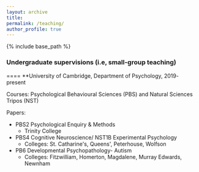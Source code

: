 ```yaml
---
layout: archive
title: 
permalink: /teaching/
author_profile: true
---
```


{% include base_path %}

### Undergraduate supervisions (i.e, small-group teaching)
====
**University of Cambridge, Department of Psychology, 2019- present

Courses: Psychological Behavioural Sciences (PBS) and Natural Sciences Tripos (NST)

Papers:
* PBS2 Psychological Enquiry & Methods
  * Trinity College
* PBS4 Cognitive Neuroscience/ NST1B Experimental Psychology
  * Colleges: St. Catharine's, Queens', Peterhouse, Wolfson
* PB6 Developmental Psychopathology- Autism
  * Colleges: Fitzwilliam, Homerton, Magdalene, Murray Edwards, Newnham
